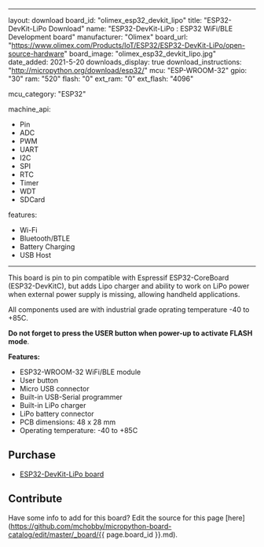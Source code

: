 
---
layout: download
board_id: "olimex_esp32_devkit_lipo"
title: "ESP32-DevKit-LiPo Download"
name: "ESP32-DevKit-LiPo : ESP32 WiFi/BLE Development board"
manufacturer: "Olimex"
board_url: "https://www.olimex.com/Products/IoT/ESP32/ESP32-DevKit-LiPo/open-source-hardware"
board_image: "olimex_esp32_devkit_lipo.jpg"
date_added: 2021-5-20
downloads_display: true
download_instructions: "http://micropython.org/download/esp32/"
mcu: "ESP-WROOM-32"
gpio: "30"
ram: "520"
flash: "0"
ext_ram: "0"
ext_flash: "4096"

mcu_category: "ESP32"

machine_api:
  - Pin
  - ADC
  - PWM
  - UART
  - I2C
  - SPI
  - RTC
  - Timer
  - WDT
  - SDCard

features:
  - Wi-Fi
  - Bluetooth/BTLE
  - Battery Charging
  - USB Host
---

This board is pin to pin compatible with Espressif ESP32-CoreBoard (ESP32-DevKitC), but adds Lipo charger and ability to work on LiPo power when external power supply is missing, allowing handheld applications.

All components used are with industrial grade oprating temperature -40 to +85C.

__Do not forget to press the USER button when power-up to activate FLASH mode__.

**Features:**
* ESP32-WROOM-32 WiFi/BLE module
* User button
* Micro USB connector
* Built-in USB-Serial programmer
* Built-in LiPo charger
* LiPo battery connector
* PCB dimensions: 48 x 28 mm
* Operating temperature: -40 to +85C


## Purchase
* [ESP32-DevKit-LiPo board](https://www.olimex.com/Products/IoT/ESP32/ESP32-DevKit-LiPo/open-source-hardware)

## Contribute

Have some info to add for this board? Edit the source for this page [here](https://github.com/mchobby/micropython-board-catalog/edit/master/_board/{{ page.board_id }}.md).

